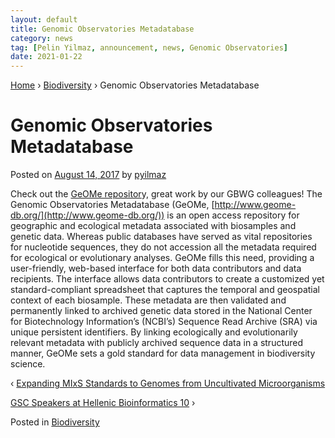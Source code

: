 ```yaml
---
layout: default
title: Genomic Observatories Metadatabase
category: news
tag: [Pelin Yilmaz, announcement, news, Genomic Observatories]
date: 2021-01-22
---
```


[Home](https://gensc.org) › [Biodiversity](https://gensc.org/category/biodiversity/) › Genomic Observatories Metadatabase

Genomic Observatories Metadatabase
==================================

Posted on [August 14, 2017](https://gensc.org/biodiversity/genomic-observatories-metadatabase/ "7:12 am") by [pyilmaz](https://gensc.org/author/pyilmaz/ "View all posts by pyilmaz")

Check out the [GeOMe repositor](http://journals.plos.org/plosbiology/article?id=10.1371/journal.pbio.2002925)y, great work by our GBWG colleagues! The Genomic Observatories Metadatabase (GeOMe, [http://www.geome-db.org/](http://www.geome-db.org/)) is an open access repository for geographic and ecological metadata associated with biosamples and genetic data. Whereas public databases have served as vital repositories for nucleotide sequences, they do not accession all the metadata required for ecological or evolutionary analyses. GeOMe fills this need, providing a user-friendly, web-based interface for both data contributors and data recipients. The interface allows data contributors to create a customized yet standard-compliant spreadsheet that captures the temporal and geospatial context of each biosample. These metadata are then validated and permanently linked to archived genetic data stored in the National Center for Biotechnology Information’s (NCBI’s) Sequence Read Archive (SRA) via unique persistent identifiers. By linking ecologically and evolutionarily relevant metadata with publicly archived sequence data in a structured manner, GeOMe sets a gold standard for data management in biodiversity science.

‹ [Expanding MIxS Standards to Genomes from Uncultivated Microorganisms](https://gensc.org/publications/expanding-mixs-standards-to-genomes-from-uncultivated-microorganisms/)

[GSC Speakers at Hellenic Bioinformatics 10](https://gensc.org/meeting/gsc-speakers-at-hellenic-bioinformatics-10/) ›

Posted in [Biodiversity](https://gensc.org/category/biodiversity/)

 
